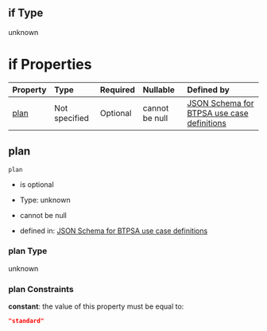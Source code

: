 ## if Type

unknown

# if Properties

| Property      | Type          | Required | Nullable       | Defined by                                                                                                                                                                                                                                  |
| :------------ | :------------ | :------- | :------------- | :------------------------------------------------------------------------------------------------------------------------------------------------------------------------------------------------------------------------------------------ |
| [plan](#plan) | Not specified | Optional | cannot be null | [JSON Schema for BTPSA use case definitions](btpsa-usecase-properties-services-items-allof-1-then-allof-52-then-allof-1-if-properties-plan.md "undefined#/properties/services/items/allOf/1/then/allOf/52/then/allOf/1/if/properties/plan") |

## plan



`plan`

*   is optional

*   Type: unknown

*   cannot be null

*   defined in: [JSON Schema for BTPSA use case definitions](btpsa-usecase-properties-services-items-allof-1-then-allof-52-then-allof-1-if-properties-plan.md "undefined#/properties/services/items/allOf/1/then/allOf/52/then/allOf/1/if/properties/plan")

### plan Type

unknown

### plan Constraints

**constant**: the value of this property must be equal to:

```json
"standard"
```
